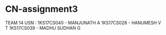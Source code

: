 # CN-assignment3

TEAM 14
USN : 1KS17CS040 - MANJUNATH A 
      1KS17CS028 - HANUMESH V T
      1KS17CS039 - MADHU SUDHAN G


